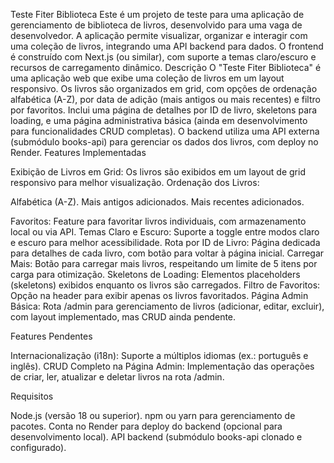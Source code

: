 Teste Fiter Biblioteca
Este é um projeto de teste para uma aplicação de gerenciamento de biblioteca de livros, desenvolvido para uma vaga de desenvolvedor. A aplicação permite visualizar, organizar e interagir com uma coleção de livros, integrando uma API backend para dados. O frontend é construído com Next.js (ou similar), com suporte a temas claro/escuro e recursos de carregamento dinâmico.
Descrição
O "Teste Fiter Biblioteca" é uma aplicação web que exibe uma coleção de livros em um layout responsivo. Os livros são organizados em grid, com opções de ordenação alfabética (A-Z), por data de adição (mais antigos ou mais recentes) e filtro por favoritos. Inclui uma página de detalhes por ID de livro, skeletons para loading, e uma página administrativa básica (ainda em desenvolvimento para funcionalidades CRUD completas).
O backend utiliza uma API externa (submódulo books-api) para gerenciar os dados dos livros, com deploy no Render.
Features Implementadas

Exibição de Livros em Grid: Os livros são exibidos em um layout de grid responsivo para melhor visualização.
Ordenação dos Livros:

Alfabética (A-Z).
Mais antigos adicionados.
Mais recentes adicionados.


Favoritos: Feature para favoritar livros individuais, com armazenamento local ou via API.
Temas Claro e Escuro: Suporte a toggle entre modos claro e escuro para melhor acessibilidade.
Rota por ID de Livro: Página dedicada para detalhes de cada livro, com botão para voltar à página inicial.
Carregar Mais: Botão para carregar mais livros, respeitando um limite de 5 itens por carga para otimização.
Skeletons de Loading: Elementos placeholders (skeletons) exibidos enquanto os livros são carregados.
Filtro de Favoritos: Opção na header para exibir apenas os livros favoritados.
Página Admin Básica: Rota /admin para gerenciamento de livros (adicionar, editar, excluir), com layout implementado, mas CRUD ainda pendente.

Features Pendentes

Internacionalização (i18n): Suporte a múltiplos idiomas (ex.: português e inglês).
CRUD Completo na Página Admin: Implementação das operações de criar, ler, atualizar e deletar livros na rota /admin.

Requisitos

Node.js (versão 18 ou superior).
npm ou yarn para gerenciamento de pacotes.
Conta no Render para deploy do backend (opcional para desenvolvimento local).
API backend (submódulo books-api clonado e configurado).

